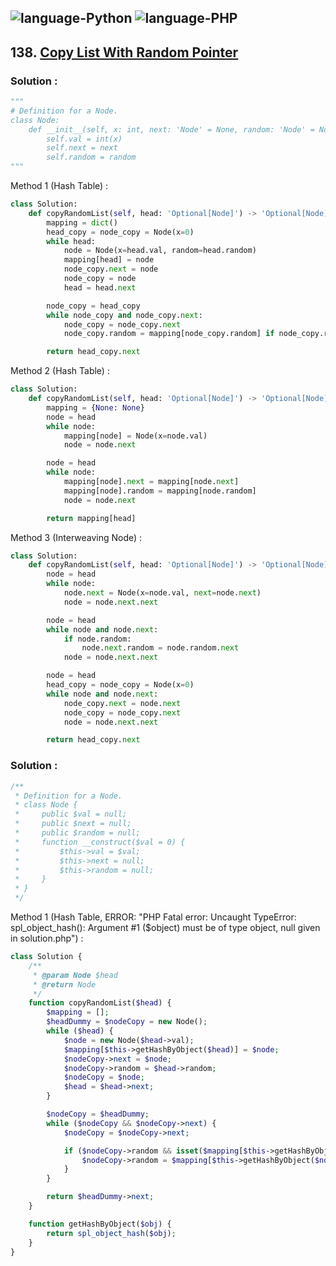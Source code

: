 ![language-Python](https://img.shields.io/badge/%20-Python-ffd43b?style=for-the-badge&logo=PYTHON)
![language-PHP](https://img.shields.io/badge/%20-PHP-acb1f9?style=for-the-badge&logo=PHP)
---

## 138. [Copy List With Random Pointer](https://leetcode.com/problems/copy-list-with-random-pointer)

### Solution :

```python
"""
# Definition for a Node.
class Node:
    def __init__(self, x: int, next: 'Node' = None, random: 'Node' = None):
        self.val = int(x)
        self.next = next
        self.random = random
"""
```

Method 1 (Hash Table) :
```python
class Solution:
    def copyRandomList(self, head: 'Optional[Node]') -> 'Optional[Node]':
        mapping = dict()
        head_copy = node_copy = Node(x=0)
        while head:
            node = Node(x=head.val, random=head.random)
            mapping[head] = node
            node_copy.next = node
            node_copy = node
            head = head.next

        node_copy = head_copy
        while node_copy and node_copy.next:
            node_copy = node_copy.next
            node_copy.random = mapping[node_copy.random] if node_copy.random in mapping else None

        return head_copy.next
```

Method 2 (Hash Table) :
```python
class Solution:
    def copyRandomList(self, head: 'Optional[Node]') -> 'Optional[Node]':
        mapping = {None: None}
        node = head
        while node:
            mapping[node] = Node(x=node.val)
            node = node.next

        node = head
        while node:
            mapping[node].next = mapping[node.next]
            mapping[node].random = mapping[node.random]
            node = node.next

        return mapping[head]
```

Method 3 (Interweaving Node) :
```python
class Solution:
    def copyRandomList(self, head: 'Optional[Node]') -> 'Optional[Node]':
        node = head
        while node:
            node.next = Node(x=node.val, next=node.next)
            node = node.next.next

        node = head
        while node and node.next:
            if node.random:
                node.next.random = node.random.next
            node = node.next.next

        node = head
        head_copy = node_copy = Node(x=0)
        while node and node.next:
            node_copy.next = node.next
            node_copy = node_copy.next
            node = node.next.next

        return head_copy.next
```

### Solution :

```php
/**
 * Definition for a Node.
 * class Node {
 *     public $val = null;
 *     public $next = null;
 *     public $random = null;
 *     function __construct($val = 0) {
 *         $this->val = $val;
 *         $this->next = null;
 *         $this->random = null;
 *     }
 * }
 */
```

Method 1 (Hash Table, ERROR: "PHP Fatal error:  Uncaught TypeError: spl_object_hash(): Argument #1 ($object) must be of type object, null given in solution.php") :
```php
class Solution {
    /**
     * @param Node $head
     * @return Node
     */
    function copyRandomList($head) {
        $mapping = [];
        $headDummy = $nodeCopy = new Node();
        while ($head) {
            $node = new Node($head->val);
            $mapping[$this->getHashByObject($head)] = $node;
            $nodeCopy->next = $node;
            $nodeCopy->random = $head->random;
            $nodeCopy = $node;
            $head = $head->next;
        }

        $nodeCopy = $headDummy;
        while ($nodeCopy && $nodeCopy->next) {
            $nodeCopy = $nodeCopy->next;

            if ($nodeCopy->random && isset($mapping[$this->getHashByObject($nodeCopy->random)])) {
                $nodeCopy->random = $mapping[$this->getHashByObject($nodeCopy->random)];
            }
        }

        return $headDummy->next;
    }

    function getHashByObject($obj) {
        return spl_object_hash($obj);
    }
}
```
